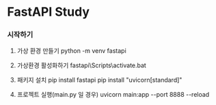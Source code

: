 # FastAPI Study
### 시작하기 
1. 가상 환경 만들기
python -m venv fastapi

2. 가상환경 활성화하기
fastapi\Scripts\activate.bat

3. 패키지 설치 
pip install fastapi
pip install "uvicorn[standard]"

4. 프로젝트 실행(main.py 일 경우)
uvicorn main:app --port 8888 --reload